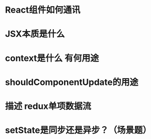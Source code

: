 # React组件如何通讯

# JSX本质是什么

# context是什么 有何用途


# shouldComponentUpdate的用途

# 描述 redux单项数据流


# setState是同步还是异步？（场景题）